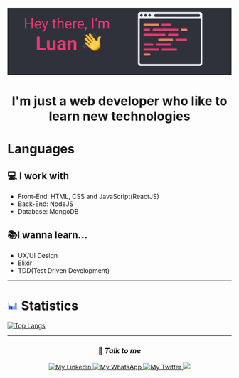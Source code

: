 ![Hey there, I'm Luan V.](./Images/Perfil_GitHub.png)

<h1 align=center> I'm just a web developer who like to learn new technologies </h1>

# Languages
## 💻 I work with
- Front-End: HTML, CSS and JavaScript(ReactJS) 
- Back-End: NodeJS 
- Database: MongoDB

## 📚I wanna learn...
- UX/UI Design
- Elixir
- TDD(Test Driven Development)
---

<h1> <img src='./Images/Statistics.gif' width="24"> Statistics </h1>

[![Top Langs](https://github-readme-stats.vercel.app/api/top-langs/?username=LuanCKRG&show_icons=true&theme=dracula&layout=compact)](https://github.com/anuraghazra/github-readme-stats)

---

<h3 align=center>💬 <i>Talk to me</i> </h1>

<div align='center' >
<a href='https://www.linkedin.com/in/luanckrg/'>
    <img src='https://img.shields.io/badge/-Linkedin-0e76a8?style=flat-square&logo=Linkedin&logoColor=white&link=https://www.linkedin.com/in/gabedev/' alt='My Linkedin' />
</a>

<a href='https://cutt.ly/rkbtRAz'>
    <img src='https://img.shields.io/badge/-WhatsApp-25d366?style=flat-square&labelColor=25d366&logo=whatsapp&logoColor=white&link=API-DO-SEU-WHATSAPP' alt='My WhatsApp' />
</a>

<a href='https://twitter.com/LuanCKRG'>
    <img src='https://img.shields.io/badge/twitter-blue?&style=flat-square&logo=twitter&logoColor=white' alt='My Twitter' />
</a>
<a href='mailto:crackersage@gmail.com/'>
    <img src='https://img.shields.io/badge/%20%20-crackersage@gmail.com-c14438?style=flat-square&logo=Gmail&logoColor=white&link=mailto:crackersage@gmail.com'>
</a>
</div>
